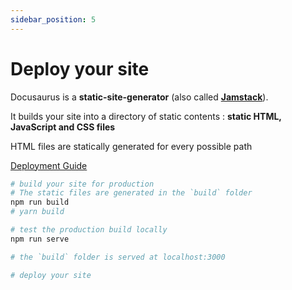 ```yaml
---
sidebar_position: 5
---
```


# Deploy your site

Docusaurus is a **static-site-generator** (also called **[Jamstack](https://jamstack.org/)**).

It builds your site into a directory of static contents : **static HTML, JavaScript and CSS files**

HTML files are statically generated for every possible path

[Deployment Guide](https://docusaurus.io/docs/deployment)

```bash
# build your site for production
# The static files are generated in the `build` folder
npm run build
# yarn build

# test the production build locally
npm run serve

# the `build` folder is served at localhost:3000

# deploy your site
```
